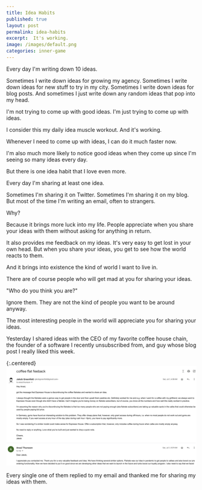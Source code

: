 ```yaml
---
title: Idea Habits
published: true
layout: post
permalink: idea-habits
excerpt:  It's working.
image: /images/default.png
categories: inner-game
---
```


Every day I'm writing down 10 ideas.

Sometimes I write down ideas for growing my agency. Sometimes I write down ideas for new stuff to try in my city. Sometimes I write down ideas for blog posts. And sometimes I just write down any random ideas that pop into my head.

I'm not trying to come up with good ideas. I'm just trying to come up with ideas.

I consider this my daily idea muscle workout. And it's working. 

Whenever I need to come up with ideas, I can do it much faster now.

I'm also much more likely to notice good ideas when they come up since I'm seeing so many ideas every day.

But there is one idea habit that I love even more.

Every day I'm sharing at least one idea. 

Sometimes I'm sharing it on Twitter. Sometimes I'm sharing it on my blog. But most of the time I'm writing an email, often to strangers.

Why?

Because it brings more luck into my life. People appreciate when you share your ideas with them without asking for anything in return. 

It also provides me feedback on my ideas. It's very easy to get lost in your own head. But when you share your ideas, you get to see how the world reacts to them.

And it brings into existence the kind of world I want to live in.

There are of course people who will get mad at you for sharing your ideas.

"Who do you think you are?"

Ignore them. They are not the kind of people you want to be around anyway.

The most interesting people in the world will appreciate you for sharing your ideas.

Yesterday I shared ideas with the CEO of my favorite coffee house chain, the founder of a software I recently unsubscribed from, and guy whose blog post I really liked this week.

{:.centered}
![idea sharing](/images/idea_sharing.png)

Every single one of them replied to my email and thanked me for sharing my ideas with them.



